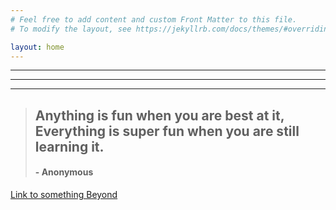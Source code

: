 ```yaml
---
# Feel free to add content and custom Front Matter to this file.
# To modify the layout, see https://jekyllrb.com/docs/themes/#overriding-theme-defaults

layout: home
---
```

* * *
***
***
>## Anything is fun when you are best at it, Everything is super fun when you are still learning it.
>####                                                    - Anonymous
[Link to something Beyond](../site/index.html)

